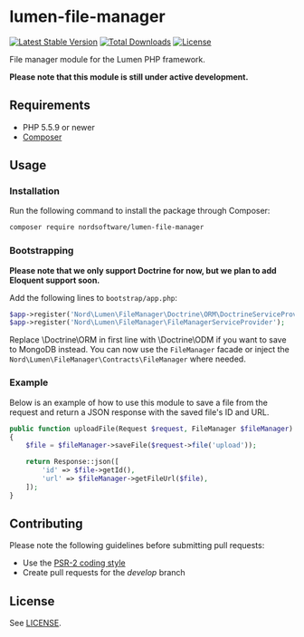 # lumen-file-manager

[![Latest Stable Version](https://poser.pugx.org/nordsoftware/lumen-file-manager/version)](https://packagist.org/packages/nordsoftware/lumen-file-manager)
[![Total Downloads](https://poser.pugx.org/nordsoftware/lumen-file-manager/downloads)](https://packagist.org/packages/nordsoftware/lumen-file-manager)
[![License](https://poser.pugx.org/nordsoftware/lumen-file-manager/license)](https://packagist.org/packages/nordsoftware/lumen-file-manager)

File manager module for the Lumen PHP framework.

**Please note that this module is still under active development.**

## Requirements

- PHP 5.5.9 or newer
- [Composer](http://getcomposer.org)

## Usage

### Installation

Run the following command to install the package through Composer:

```sh
composer require nordsoftware/lumen-file-manager
```

### Bootstrapping

**Please note that we only support Doctrine for now, but we plan to add Eloquent support soon.**

Add the following lines to ```bootstrap/app.php```:

```php
$app->register('Nord\Lumen\FileManager\Doctrine\ORM\DoctrineServiceProvider');
$app->register('Nord\Lumen\FileManager\FileManagerServiceProvider');
```

Replace \Doctrine\ORM in first line with \Doctrine\ODM if you want to save to MongoDB instead.
You can now use the ```FileManager``` facade or inject the ```Nord\Lumen\FileManager\Contracts\FileManager``` where needed.

### Example

Below is an example of how to use this module to save a file from the request
and return a JSON response with the saved file's ID and URL.

```php
public function uploadFile(Request $request, FileManager $fileManager)
{
    $file = $fileManager->saveFile($request->file('upload'));

    return Response::json([
        'id' => $file->getId(),
        'url' => $fileManager->getFileUrl($file),
    ]);
}
```

## Contributing

Please note the following guidelines before submitting pull requests:

- Use the [PSR-2 coding style](https://github.com/php-fig/fig-standards/blob/master/accepted/PSR-2-coding-style-guide.md)
- Create pull requests for the *develop* branch

## License

See [LICENSE](LICENSE).
